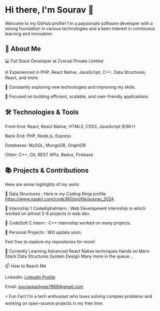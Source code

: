 # Hi there, I'm Sourav 👋
Welcome to my GitHub profile! I'm a passionate software developer with a strong foundation in various technologies and a keen interest in continuous learning and innovation.

## 🚀 About Me
💻 Full Stack Developer at Zversal Private Limited

🌐 Experienced in PHP, React Native, JavaScript, C++, Data Structures, React, and more.

🧠 Constantly exploring new technologies and improving my skills.

🎯 Focused on building efficient, scalable, and user-friendly applications.

## 🛠️ Technologies & Tools
Front-End: React, React Native, HTML5, CSS3, JavaScript (ES6+)

Back-End: PHP, Node.js, Express

Databases: MySQL, MongoDB, GraphDB

Other: C++, Git, REST APIs, Redux, Firebase

## 📚 Projects & Contributions

Here are some highlights of my work:

🔗 Data Structures  : Here is my Coding Ninja profile https://www.naukri.com/code360/profile/sourav_2024 .

🔗 Internship 1 CodeAlphaIntern  : Web Development internship in which worked on almost 5-6 projects in web dev. 

🔗 CodeSoft C Intern : C++ internship worked on many projects. 

🔗 Personal Projects : Will update soon.

Feel free to explore my repositories for more!

🌱 Currently Learning
Advanced React Native techniques
Hands on Mern Stack 
Data Structures 
System Design 
Many more in the queue...

📫 How to Reach Me

LinkedIn: [ LinkedIn Profile](https://www.linkedin.com/in/sourav-kashyap-56b550269/)

Email: souravkashyap7869@gmail.com


⚡ Fun Fact
I’m a tech enthusiast who loves solving complex problems and working on open-source projects in my free time.

